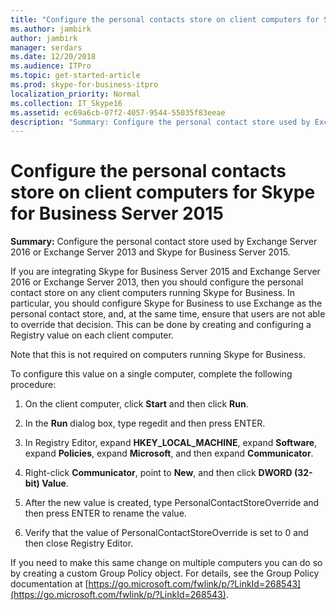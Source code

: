 ```yaml
---
title: "Configure the personal contacts store on client computers for Skype for Business Server 2015"
ms.author: jambirk
author: jambirk
manager: serdars
ms.date: 12/20/2018
ms.audience: ITPro
ms.topic: get-started-article
ms.prod: skype-for-business-itpro
localization_priority: Normal
ms.collection: IT_Skype16
ms.assetid: ec69a6cb-07f2-4057-9544-55035f83eeae
description: "Summary: Configure the personal contact store used by Exchange Server 2016 or Exchange Server 2013 and Skype for Business Server 2015."
---
```


# Configure the personal contacts store on client computers for Skype for Business Server 2015
 
**Summary:** Configure the personal contact store used by Exchange Server 2016 or Exchange Server 2013 and Skype for Business Server 2015.
  
If you are integrating Skype for Business Server 2015 and Exchange Server 2016 or Exchange Server 2013, then you should configure the personal contact store on any client computers running Skype for Business. In particular, you should configure Skype for Business to use Exchange as the personal contact store, and, at the same time, ensure that users are not able to override that decision. This can be done by creating and configuring a Registry value on each client computer.
  
Note that this is not required on computers running Skype for Business.
  
To configure this value on a single computer, complete the following procedure:
  
1. On the client computer, click **Start** and then click **Run**.
    
2. In the **Run** dialog box, type regedit and then press ENTER.
    
3. In Registry Editor, expand **HKEY_LOCAL_MACHINE**, expand **Software**, expand **Policies**, expand **Microsoft**, and then expand **Communicator**.
    
4. Right-click **Communicator**, point to **New**, and then click **DWORD (32-bit) Value**.
    
5. After the new value is created, type PersonalContactStoreOverride and then press ENTER to rename the value.
    
6. Verify that the value of PersonalContactStoreOverride is set to 0 and then close Registry Editor.
    
If you need to make this same change on multiple computers you can do so by creating a custom Group Policy object. For details, see the Group Policy documentation at [https://go.microsoft.com/fwlink/p/?LinkId=268543](https://go.microsoft.com/fwlink/p/?LinkId=268543).
  


